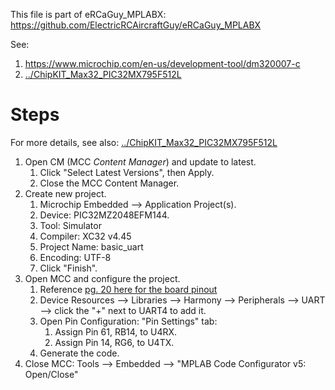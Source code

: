 This file is part of eRCaGuy_MPLABX: https://github.com/ElectricRCAircraftGuy/eRCaGuy_MPLABX

See: 
1. https://www.microchip.com/en-us/development-tool/dm320007-c
1. [../ChipKIT_Max32_PIC32MX795F512L](../ChipKIT_Max32_PIC32MX795F512L)


# Steps

For more details, see also: [../ChipKIT_Max32_PIC32MX795F512L](../ChipKIT_Max32_PIC32MX795F512L)

1. Open CM (MCC _Content Manager_) and update to latest. 
    1. Click "Select Latest Versions", then Apply. 
    1. Close the MCC Content Manager.
1. Create new project.
    1. Microchip Embedded --> Application Project(s). 
    1. Device: PIC32MZ2048EFM144.
    1. Tool: Simulator
    1. Compiler: XC32 v4.45
    1. Project Name: basic_uart
    1. Encoding: UTF-8
    1. Click "Finish". 
1. Open MCC and configure the project. 
    1. Reference [pg. 20 here for the board pinout](https://github.com/ElectricRCAircraftGuy/eRCaGuy_Engineering/blob/main/Datasheets/Microchip/Starter_Kits_and_Boards/PIC32MZ_Embedded_Connectivity_w_FPU/PIC32MZ%20Embedded%20Connectivity%20with%20Floating%20Point%20Unit%20(EF)%20Starter%20Kit%20User%E2%80%99s%20Guide-70005230B_GS_edit%20(qpdf%20--decrypt).pdf)
    1. Device Resources --> Libraries --> Harmony --> Peripherals --> UART --> click the "+" next to UART4 to add it.
    1. Open Pin Configuration: "Pin Settings" tab: 
        1. Assign Pin 61, RB14, to U4RX. 
        1. Assign Pin 14, RG6, to U4TX.
    1. Generate the code.
1. Close MCC: Tools --> Embedded --> "MPLAB Code Configurator v5: Open/Close"
